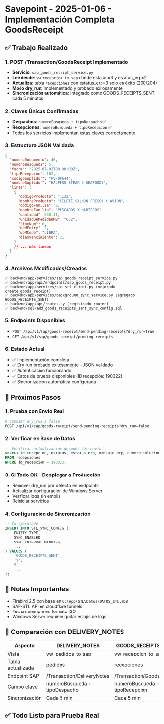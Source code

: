 # Savepoint - 2025-01-06 - Implementación Completa GoodsReceipt

## ✅ Trabajo Realizado

### 1. POST /Transaction/GoodsReceipt Implementado
- **Servicio**: `sap_goods_receipt_service.py` 
- **Lee desde**: `vw_recepcion_to_sap` donde estatus=3 y estatus_erp=2
- **Actualiza**: tabla `recepciones` con estatus_erp=3 solo en éxito (200/204)
- **Modo dry_run**: Implementado y probado exitosamente
- **Sincronización automática**: Integrado como GOODS_RECEIPTS_SENT cada 5 minutos

### 2. Claves Únicas Confirmadas
- **Despachos**: `numeroBusqueda + tipoDespacho` ✅
- **Recepciones**: `numeroBusqueda + tipoRecepcion` ✅
- Todos los servicios implementan estas claves correctamente

### 3. Estructura JSON Validada
```json
{
  "numeroDocumento": 46,
  "numeroBusqueda": 5,
  "fecha": "2025-07-02T00:00:00Z",
  "tipoRecepcion": 102,
  "codigoSuplidor": "PV-00644",
  "nombreSuplidor": "HALPERS STEAK & SEAFOODS",
  "lines": [
    {
      "codigoProducto": "1132",
      "nombreProducto": "FILETE SALMON FRESCO X AVION",
      "codigoFamilia": 2,
      "nombreFamilia": "PESCADOS Y MARISCOS",
      "cantidad": 560.41,
      "unidadDeMedidaUMB": "032",
      "lineNum": 0,
      "uoMEntry": 2,
      "uoMCode": "LIBRA",
      "diasVencimiento": 21
    }
    // ... más líneas
  ]
}
```

### 4. Archivos Modificados/Creados
```
✅ backend/app/services/sap_goods_receipt_service.py
✅ backend/app/api/endpoints/sap_goods_receipt.py  
✅ backend/app/services/sap_stl_client.py (mejorado create_goods_receipt)
✅ backend/app/services/background_sync_service.py (agregado GOODS_RECEIPTS_SENT)
✅ backend/app/api/routes.py (registrado router)
✅ backend/sql/add_goods_receipts_sent_sync_config.sql
```

### 5. Endpoints Disponibles
- `POST /api/v1/sap/goods-receipt/send-pending-receipts?dry_run=true`
- `GET /api/v1/sap/goods-receipt/pending-receipts`

### 6. Estado Actual
- ✅ Implementación completa
- ✅ Dry run probado exitosamente - JSON validado
- ✅ Autenticación funcionando
- ✅ Datos de prueba disponibles (ID recepción: 190322)
- ✅ Sincronización automática configurada

## 🚀 Próximos Pasos

### 1. Prueba con Envío Real
```bash
# Cambiar dry_run a false
POST /api/v1/sap/goods-receipt/send-pending-receipts?dry_run=false
```

### 2. Verificar en Base de Datos
```sql
-- Verificar actualización después del envío
SELECT id_recepcion, estatus, estatus_erp, mensaje_erp, numero_solucion_erp
FROM recepciones 
WHERE id_recepcion = 190322;
```

### 3. Si Todo OK - Desplegar a Producción
- Remover dry_run por defecto en endpoints
- Actualizar configuración de Windows Server
- Verificar logs sin emojis
- Reiniciar servicios

### 4. Configuración de Sincronización
```sql
-- Ya ejecutado
INSERT INTO STL_SYNC_CONFIG (
    ENTITY_TYPE,
    SYNC_ENABLED,
    SYNC_INTERVAL_MINUTES,
    ...
) VALUES (
    'GOODS_RECEIPTS_SENT',
    'Y',
    5,
    ...
);
```

## 📝 Notas Importantes
- Firebird 2.5 con base en `C:\App\STL\Datos\DATOS_STL.FDB`
- SAP-STL API en cloudflare tunnels
- Fechas siempre en formato ISO
- Windows Server requiere quitar emojis de logs

## 🔄 Comparación con DELIVERY_NOTES
| Aspecto | DELIVERY_NOTES | GOODS_RECEIPTS_SENT |
|---------|----------------|---------------------|
| Vista | vw_pedidos_to_sap | vw_recepcion_to_sap |
| Tabla actualizada | pedidos | recepciones |
| Endpoint SAP | /Transaction/DeliveryNotes | /Transaction/GoodsReceipt |
| Campo clave | numeroBusqueda + tipoDespacho | numeroBusqueda + tipoRecepcion |
| Sincronización | Cada 5 min | Cada 5 min |

## ✅ Todo Listo para Prueba Real